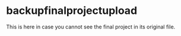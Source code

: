 # backupfinalprojectupload
This is here in case you cannot see the final project in its original file.
